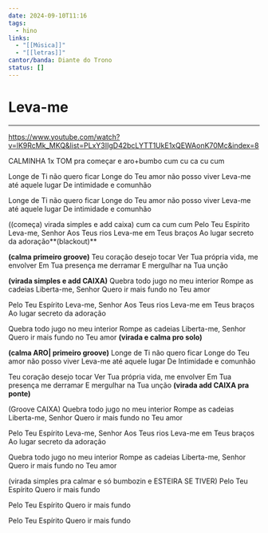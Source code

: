 ```yaml
---
date: 2024-09-10T11:16
tags:
  - hino
links:
  - "[[Música]]"
  - "[[letras]]"
cantor/banda: Diante do Trono
status: []
---
```

# Leva-me
---

https://www.youtube.com/watch?v=lK9RcMk_MKQ&list=PLxY3IIgD42bcLYTT1UkE1xQEWAonK70Mc&index=8

CALMINHA 1x TOM pra começar e aro+bumbo
cum cu ca cu cum

Longe de Ti não quero ficar
Longe do Teu amor não posso viver
Leva-me até aquele lugar
De intimidade e comunhão

Longe de Ti não quero ficar
Longe do Teu amor não posso viver
Leva-me até aquele lugar
De intimidade e comunhão

((começa) virada simples e add caixa)
cum ca cum cum
Pelo Teu Espírito
Leva-me, Senhor
Aos Teus rios
Leva-me em Teus braços
Ao lugar secreto da adoração**(blackout)**

**(calma primeiro groove)**
Teu coração desejo tocar
Ver Tua própria vida, me envolver
Em Tua presença me derramar
E mergulhar na Tua unção

**(virada simples e add CAIXA)**
Quebra todo jugo no meu interior
Rompe as cadeias
Liberta-me, Senhor
Quero ir mais fundo no Teu amor

Pelo Teu Espírito
Leva-me, Senhor
Aos Teus rios
Leva-me em Teus braços
Ao lugar secreto da adoração

Quebra todo jugo no meu interior
Rompe as cadeias
Liberta-me, Senhor
Quero ir mais fundo no Teu amor
**(virada e calma pro solo)**

**(calma ARO| primeiro groove)**
Longe de Ti não quero ficar
Longe do Teu amor não posso viver
Leva-me até aquele lugar
De Intimidade e comunhão

Teu coração desejo tocar
Ver Tua própria vida, me envolver
Em Tua presença me derramar
E mergulhar na Tua unção **(virada add CAIXA pra ponte)**

(Groove CAIXA)
Quebra todo jugo no meu interior
Rompe as cadeias
Liberta-me, Senhor
Quero ir mais fundo no Teu amor

Pelo Teu Espírito
Leva-me, Senhor
Aos Teus rios
Leva-me em Teus braços
Ao lugar secreto da adoração

Quebra todo jugo no meu interior
Rompe as cadeias
Liberta-me, Senhor
Quero ir mais fundo no Teu amor

(virada simples pra calmar e só bumbozin e ESTEIRA SE TIVER)
Pelo Teu Espírito
Quero ir mais fundo

Pelo Teu Espírito
Quero ir mais fundo

Pelo Teu Espírito
Quero ir mais fundo